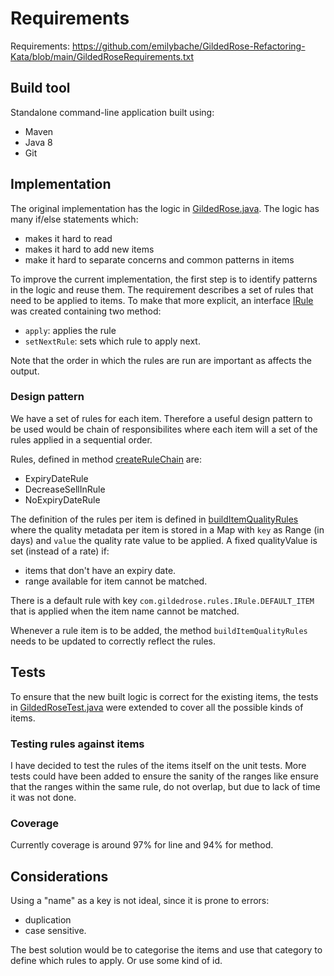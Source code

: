 # Requirements

Requirements: https://github.com/emilybache/GildedRose-Refactoring-Kata/blob/main/GildedRoseRequirements.txt

## Build tool

Standalone command-line application built using:

* Maven
* Java 8
* Git

## Implementation

The original implementation has the logic in [GildedRose.java](src/main/java/com/gildedrose/GildedRose.java).
The logic has many if/else statements which:
- makes it hard to read
- makes it hard to add new items
- make it hard to separate concerns and common patterns in items

To improve the current implementation, the first step is to identify patterns in
the logic and reuse them. The requirement describes a set of rules that need to be
applied to items. To make that more explicit, an interface
[IRule](src/main/java/com/gildedrose/rules/IRule.java) was created
containing two method:
- `apply`: applies the rule
- `setNextRule`: sets which rule to apply next.

Note that the order in which the rules are run are important as affects the output.

### Design pattern

We have a set of rules for each item. Therefore a useful design pattern to be used would be
chain of responsibilites where each item will a set of the rules applied
in a sequential order.

Rules, defined in method [createRuleChain](src/main/java/com/gildedrose/GildedRose.java) are:
- ExpiryDateRule
- DecreaseSellInRule
- NoExpiryDateRule

The definition of the rules per item is defined in [buildItemQualityRules](src/main/java/com/gildedrose/rules/AbstractRule.java)
where the quality metadata per item is stored in a Map with `key` as Range (in days) and `value` the quality rate value to be applied.
A fixed qualityValue is set (instead of a rate) if:
- items that don't have an expiry date.
- range available for item cannot be matched.

There is a default rule with key `com.gildedrose.rules.IRule.DEFAULT_ITEM` that is applied when the item name cannot be matched.

Whenever a rule item is to be added, the method `buildItemQualityRules` needs to be updated to correctly reflect the rules.

## Tests

To ensure that the new built logic is correct for the existing items,
the tests in [GildedRoseTest.java](src/test/java/com/gildedrose/GildedRoseTest.java)
were extended to cover all the possible kinds of items.

### Testing rules against items

I have decided to test the rules of the items itself on the unit tests. More tests
could have been added to ensure the sanity of the ranges like ensure that the ranges
within the same rule, do not overlap, but due to lack of time it was not done.

### Coverage

Currently coverage is around 97% for line and 94% for method.

## Considerations

Using a "name" as a key is not ideal, since it is prone to errors:
- duplication
- case sensitive.

The best solution would be to categorise the items and use that category to define which rules to apply.
Or use some kind of id.
